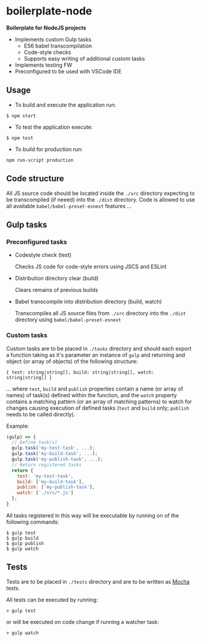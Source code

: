 # boilerplate-node

**Boilerplate for NodeJS projects**

- Implements custom Gulp tasks
  - ES6 babel transcompilation
  - Code-style checks
  - Supports easy writing of additional custom tasks
- Implements testing FW
- Preconfigured to be used with VSCode IDE

## Usage

- To build and execute the application run:

```
$ npm start
```

- To test the application execute:

```
$ npm test
```

- To build for production run:

```
npm run-script production
```


## Code structure

All JS source code should be located inside the `./src` directory expecting to be transcompiled (if neeed) into the `./dist` directory. Code is allowed to use all available `babel/babel-preset-esnext` features ...

## Gulp tasks

### Preconfigured tasks

- Codestyle check (test)

  Checks JS code for code-style errors using JSCS and ESLint

- Distribution directory clear (build)

  Clears remains of previous builds

- Babel transcompile into distribution directory (build, watch)

  Transcompiles all JS source files from `./src` directory into the `./dist` directory using `babel/babel-preset-esnext`

### Custom tasks

Custom tasks are to be placed in `./tasks` directory and should each export a function taking as it's parameter an instance of `gulp` and returning and object (or array of objects) of the following structure:
```
{ test: string|string[], build: string|string[], watch: string|string[] }
```
... where `test`, `build` and `publish` properties contain a name (or array of names) of task(s) defined within the function, and the `watch` property contains a matching pattern (or an array of matching patterns) to watch for changes causing execution of defined tasks (`test` and `build` only; `publish` needs to be called directly).

Example:
```js
(gulp) => {
  // Define task(s)
  gulp.task('my-test-task', ...);
  gulp.task('my-build-task', ...);
  gulp.task('my-publish-task', ...);
  // Return registered tasks
  return {
    test: 'my-test-task',
    build: ['my-build-task'],
    publish: ['my-publish-task'],
    watch: ['./src/*.js']
  };
}
```

All tasks registered in this way will be executable by running on of the following commands:
```
$ gulp test
$ gulp build
$ gulp publish
$ gulp watch
```

## Tests

Tests are to be placed in `./tests` directory and are to be written as [Mocha](https://mochajs.org/#getting-started) tests.

All tests can be executed by running:
```
> gulp test
``` 

or will be executed on code change if running a watcher task:

```
> gulp watch
```
